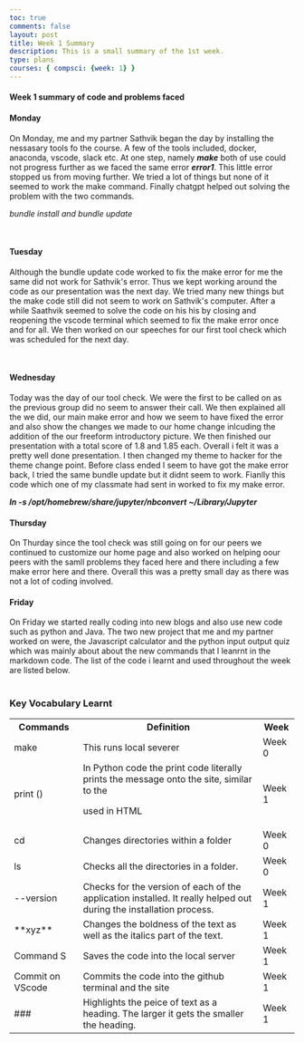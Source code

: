 ```yaml
---
toc: true
comments: false
layout: post
title: Week 1 Summary
description: This is a small summary of the 1st week.
type: plans
courses: { compsci: {week: 1} }
---
```


#### Week 1 summary of code and problems faced


#### Monday
On Monday, me and my partner Sathvik began the day by installing the nessasary tools fo the course. A few of the tools included, docker, anaconda, vscode, slack etc. At one step, namely ***make*** both of use could not progress further as we faced the same error ***error1***. This little error stopped us from moving further. We tried a lot of things but none of it seemed to work the make command. Finally chatgpt helped out solving the problem with the two commands.

*bundle install and bundle update*

<br>

#### Tuesday
Although the bundle update code worked to fix the make error for me the same did not work for Sathvik's error. Thus we kept working around the code as our presentation was the next day. We tried many new things but the make code still did not seem to work on Sathvik's computer. After a while Saathvik seemed to solve the code on his his by closing and reopening the vscode terminal which seemed to fix the make error once and for all. We then worked on our speeches for our first tool check which was scheduled for the next day.

<br>

#### Wednesday
Today was the day of our tool check. We were the first to be called on as the previous group did no seem to answer their call. We then explained all the we did, our main make error and how we seem to have fixed the error and also show the changes we made to our home change inlcuding the addition of the our freeform introductory picture. We then finished our presentation with a total score of 1.8 and 1.85 each. Overall i felt it was a pretty well done presentation. I then changed my theme to hacker for the theme change point. Before class ended I seem to have got the make error back, I tried the same bundle update but it didnt seem to work. Fianlly this code which one of my classmate had sent in worked to fix my make error.

***ln -s /opt/homebrew/share/jupyter/nbconvert ~/Library/Jupyter***

#### Thursday
On Thurday since the tool check was still going on for our peers we continued to customize our home page and also worked on helping oour peers with the samll problems they faced here and there including a few make error here and there. Overall this was a pretty small day as there was not a lot of coding involved.

#### Friday
On Friday we started really coding into new blogs and also use new code such as python and Java. The two new project that me and my partner worked on were, the Javascript calculator and the python input output quiz which was mainly about about the new commands that I leanrnt in the markdown code. The list of the code i learnt and used throughout the week are listed below.
<br><br>

### Key Vocabulary Learnt

<table>
  <tr>
    <th>Commands</th>
    <th>Definition</th>
    <th>Week </th>
  </tr>
<tr>
    <td>make</td>
    <td>This runs local severer</td>
    <td> Week 0</td>
  </tr>
<tr>
    <td>print ()</td>
    <td>In Python code the print code literally prints the message onto the site, similar to the <p> used in HTML</td>
    <td> Week 1</td>
  </tr>
<tr>
    <td>cd</td>
    <td>Changes directories within a folder</td>
    <td> Week 0</td>
  </tr>
<tr>
    <td>ls</td>
    <td>Checks all the directories in a folder.</td>
    <td> Week 0</td>
  </tr>
<tr>
    <td>--version</td>
    <td>Checks for the version of each of the application installed. It really helped out during the installation process.</td>
    <td> Week 1</td>
  </tr>
<tr>
    <td>**xyz** <link></td>
    <td>Changes the boldness of the text as well as the italics part of the text.</td>
    <td>Week 1</td>
  </tr>
<tr>
    <td>Command S </td>
    <td>Saves the code into the local server</td>
    <td> Week 1</td>
  </tr>
<tr>
    <td>Commit on VScode</td>
    <td>Commits the code into the github terminal and the site</td>
    <td>Week 1</td>
  </tr>
<tr>
    <td>###</td>
    <td>Highlights the peice of text as a heading. The larger it gets the smaller the heading.</td>
    <td>Week 1</td>
 </tr>
 </table>

